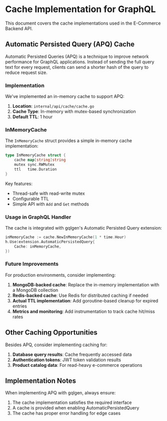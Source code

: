 # Cache Implementation for GraphQL

This document covers the cache implementations used in the E-Commerce Backend API.

## Automatic Persisted Query (APQ) Cache

Automatic Persisted Queries (APQ) is a technique to improve network performance for GraphQL applications. Instead of sending the full query text for every request, clients can send a shorter hash of the query to reduce request size.

### Implementation

We've implemented an in-memory cache to support APQ:

1. **Location**: `internal/api/cache/cache.go`
2. **Cache Type**: In-memory with mutex-based synchronization
3. **Default TTL**: 1 hour

### InMemoryCache

The `InMemoryCache` struct provides a simple in-memory cache implementation:

```go
type InMemoryCache struct {
    cache map[string]string
    mutex sync.RWMutex
    ttl   time.Duration
}
```

Key features:
- Thread-safe with read-write mutex
- Configurable TTL
- Simple API with `Add` and `Get` methods

### Usage in GraphQL Handler

The cache is integrated with gqlgen's Automatic Persisted Query extension:

```go
inMemoryCache := cache.NewInMemoryCache(1 * time.Hour)
h.Use(extension.AutomaticPersistedQuery{
    Cache: inMemoryCache,
})
```

### Future Improvements

For production environments, consider implementing:

1. **MongoDB-backed cache**: Replace the in-memory implementation with a MongoDB collection
2. **Redis-backed cache**: Use Redis for distributed caching if needed
3. **Actual TTL implementation**: Add goroutine-based cleanup for expired entries
4. **Metrics and monitoring**: Add instrumentation to track cache hit/miss rates

## Other Caching Opportunities

Besides APQ, consider implementing caching for:

1. **Database query results**: Cache frequently accessed data
2. **Authentication tokens**: JWT token validation results
3. **Product catalog data**: For read-heavy e-commerce operations

## Implementation Notes

When implementing APQ with gqlgen, always ensure:

1. The cache implementation satisfies the required interface
2. A cache is provided when enabling AutomaticPersistedQuery
3. The cache has proper error handling for edge cases